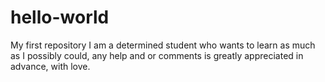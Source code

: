 # hello-world
My first repository
I am a determined student who wants to learn as much 
as I possibly could, any help and or comments is greatly 
appreciated in advance, with love.
